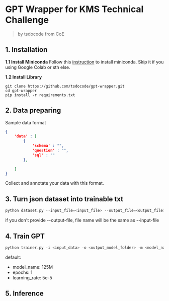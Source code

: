 # GPT Wrapper for KMS Technical Challenge

> by tsdocode from CoE


## **1. Installation**

**1.1 Install Miniconda**
Follow this [instruction](https://docs.conda.io/en/latest/miniconda.html#) to install miniconda.
Skip it if you using Google Colab or sth else.

**1.2 Install Library**
```
git clone https://github.com/tsdocode/gpt-wrapper.git
cd gpt-wrapper
pip install -r requirements.txt
```


## **2. Data preparing**
Sample data format
```json
{
    'data' : [
        {
            'schema' : "",
            'question' : "",
            'sql' : ""
        },

    ]
}
```

Collect and annotate your data with this format.

## **3. Turn json dataset into trainable txt**
```python
python dataset.py --input_file=<input_file> --output_file=<output_file>
```

if you don't provide --output-file, file name will be the same as --input-file


## **4. Train GPT**
```python
python trainer.py -i <input_data> -o <output_model_folder> -m <model_name> -e <epochs> -l <learning_rate>  
```
default:
- model_name: 125M
- epochs: 1
- learning_rate: 5e-5

## **5. Inference**




